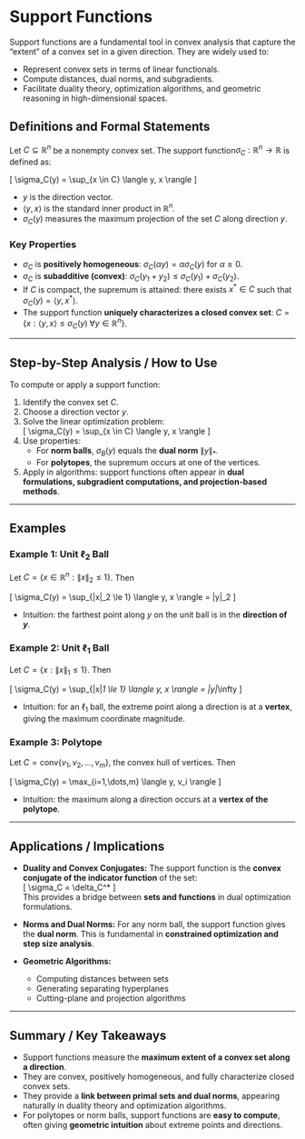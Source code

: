 # Support Functions

Support functions are a fundamental tool in convex analysis that capture the “extent” of a convex set in a given direction. They are widely used to:

- Represent convex sets in terms of linear functionals.  
- Compute distances, dual norms, and subgradients.  
- Facilitate duality theory, optimization algorithms, and geometric reasoning in high-dimensional spaces.


## Definitions and Formal Statements

Let $C \subseteq \mathbb{R}^n$ be a nonempty convex set. The support function$\sigma_C: \mathbb{R}^n \to \mathbb{R}$ is defined as:

\[
\sigma_C(y) = \sup_{x \in C} \langle y, x \rangle
\]

- $y$ is the direction vector.  
- $\langle y, x \rangle$ is the standard inner product in $\mathbb{R}^n$.  
- $\sigma_C(y)$ measures the maximum projection of the set $C$ along direction $y$.

### Key Properties

- $\sigma_C$ is **positively homogeneous**: $\sigma_C(\alpha y) = \alpha \sigma_C(y)$ for $\alpha \ge 0$.  
- $\sigma_C$ is **subadditive (convex)**: $\sigma_C(y_1 + y_2) \le \sigma_C(y_1) + \sigma_C(y_2)$.  
- If $C$ is compact, the supremum is attained: there exists $x^* \in C$ such that $\sigma_C(y) = \langle y, x^* \rangle$.  
- The support function **uniquely characterizes a closed convex set**: $C = \{ x : \langle y, x \rangle \le \sigma_C(y) \; \forall y \in \mathbb{R}^n \}$.

---

## Step-by-Step Analysis / How to Use

To compute or apply a support function:

1. Identify the convex set $C$.  
2. Choose a direction vector $y$.  
3. Solve the linear optimization problem:  
   \[
   \sigma_C(y) = \sup_{x \in C} \langle y, x \rangle
   \]  
4. Use properties:  
   - For **norm balls**, $\sigma_{B}(y)$ equals the **dual norm** $\|y\|_*$.  
   - For **polytopes**, the supremum occurs at one of the vertices.  
5. Apply in algorithms: support functions often appear in **dual formulations, subgradient computations, and projection-based methods**.

---

## Examples

### Example 1: Unit $\ell_2$ Ball

Let $C = \{x \in \mathbb{R}^n : \|x\|_2 \le 1\}$. Then

\[
\sigma_C(y) = \sup_{\|x\|_2 \le 1} \langle y, x \rangle = \|y\|_2
\]

- Intuition: the farthest point along $y$ on the unit ball is in the **direction of $y$**.  

### Example 2: Unit $\ell_1$ Ball

Let $C = \{x : \|x\|_1 \le 1\}$. Then

\[
\sigma_C(y) = \sup_{\|x\|_1 \le 1} \langle y, x \rangle = \|y\|_\infty
\]

- Intuition: for an $\ell_1$ ball, the extreme point along a direction is at a **vertex**, giving the maximum coordinate magnitude.

### Example 3: Polytope

Let $C = \text{conv}\{v_1, v_2, \dots, v_m\}$, the convex hull of vertices. Then

\[
\sigma_C(y) = \max_{i=1,\dots,m} \langle y, v_i \rangle
\]

- Intuition: the maximum along a direction occurs at a **vertex of the polytope**.

---

## Applications / Implications

- **Duality and Convex Conjugates:** The support function is the **convex conjugate of the indicator function** of the set:  
\[
\sigma_C = \delta_C^*
\]  
This provides a bridge between **sets and functions** in dual optimization formulations.

- **Norms and Dual Norms:** For any norm ball, the support function gives the **dual norm**. This is fundamental in **constrained optimization and step size analysis**.

- **Geometric Algorithms:**  
  - Computing distances between sets  
  - Generating separating hyperplanes  
  - Cutting-plane and projection algorithms

---

## Summary / Key Takeaways

- Support functions measure the **maximum extent of a convex set along a direction**.  
- They are convex, positively homogeneous, and fully characterize closed convex sets.  
- They provide a **link between primal sets and dual norms**, appearing naturally in duality theory and optimization algorithms.  
- For polytopes or norm balls, support functions are **easy to compute**, often giving **geometric intuition** about extreme points and directions.
